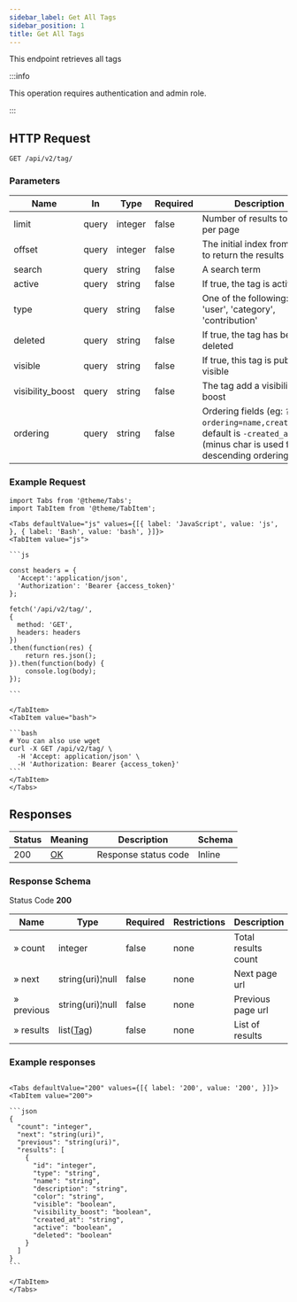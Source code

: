 ```yaml
---
sidebar_label: Get All Tags
sidebar_position: 1
title: Get All Tags
---
```


This endpoint retrieves all tags

:::info

This operation requires authentication and admin role.

:::

## HTTP Request

`GET /api/v2/tag/`

### Parameters

| Name             | In    | Type    | Required | Description                                                                                                              |
|------------------|-------|---------|----------|--------------------------------------------------------------------------------------------------------------------------|
| limit            | query | integer | false    | Number of results to return per page                                                                                     |
| offset           | query | integer | false    | The initial index from which to return the results                                                                       |
| search           | query | string  | false    | A search term                                                                                                            |
| active           | query | string  | false    | If true, the tag is active                                                                                               |
| type             | query | string  | false    | One of the following: 'user', 'category', 'contribution'                                                                 |
| deleted          | query | string  | false    | If true, the tag has been deleted                                                                                        |
| visible          | query | string  | false    | If true, this tag is publicly visible                                                                                    |
| visibility_boost | query | string  | false    | The tag add a visibility boost                                                                                           |
| ordering         | query | string  | false    | Ordering fields (eg: `?ordering=name,created_at`), default is `-created_at` (minus char is used for descending ordering) |

### Example Request

````mdx-code-block
import Tabs from '@theme/Tabs';
import TabItem from '@theme/TabItem';

<Tabs defaultValue="js" values={[{ label: 'JavaScript', value: 'js', }, { label: 'Bash', value: 'bash', }]}>
<TabItem value="js">

```js

const headers = {
  'Accept':'application/json',
  'Authorization': 'Bearer {access_token}'
};

fetch('/api/v2/tag/',
{
  method: 'GET',
  headers: headers
})
.then(function(res) {
    return res.json();
}).then(function(body) {
    console.log(body);
});

```

</TabItem>
<TabItem value="bash">

```bash
# You can also use wget
curl -X GET /api/v2/tag/ \
  -H 'Accept: application/json' \
  -H 'Authorization: Bearer {access_token}'
```
</TabItem>
</Tabs>
````

## Responses

| Status | Meaning                                                 | Description          | Schema |
|--------|---------------------------------------------------------|----------------------|--------|
| 200    | [OK](https://tools.ietf.org/html/rfc7231#section-6.3.1) | Response status code | Inline | 

### Response Schema

Status Code **200**

| Name       | Type                                           | Required | Restrictions | Description         |
|------------|------------------------------------------------|----------|--------------|---------------------|
| » count    | integer                                        | false    | none         | Total results count |
| » next     | string(uri)¦null                               | false    | none         | Next page url       |
| » previous | string(uri)¦null                               | false    | none         | Previous page url   |
| » results  | list([Tag](/docs/apireference/v2/schemas/tag)) | false    | none         | List of results     |

### Example responses


````mdx-code-block

<Tabs defaultValue="200" values={[{ label: '200', value: '200', }]}>
<TabItem value="200">

```json
{
  "count": "integer",
  "next": "string(uri)",
  "previous": "string(uri)",
  "results": [
    {
      "id": "integer",
      "type": "string",      
      "name": "string",      
      "description": "string",
      "color": "string",
      "visible": "boolean",
      "visibility_boost": "boolean",
      "created_at": "string",
      "active": "boolean",
      "deleted": "boolean"
    }
  ]
}
```

</TabItem>
</Tabs>
````




